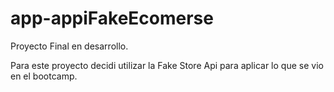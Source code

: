 # app-appiFakeEcomerse

Proyecto Final en desarrollo.

Para este proyecto decidi utilizar la Fake Store Api para aplicar lo que se vio en el bootcamp. 


